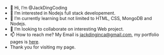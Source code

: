 - 👋 Hi, I’m @JackDingCoding
- 👀 I’m interested in Nodejs full stack developement.
- 🌱 I’m currently learning but not limited to HTML, CSS, MongoDB and Nodejs.
- 💞️ I’m looking to collaborate on interesting Web project.
- 📫 How to reach me? My Email is jackdinginca@gmail.com, my portfolio pages is [here](https://jackdingcoding.github.io/JackDingCoding/).
-    Thank you for visiting my page.

<!---
JackDingCoding/JackDingCoding is a ✨ special ✨ repository because its `README.md` (this file) appears on your GitHub profile.
You can click the Preview link to take a look at your changes.
--->
